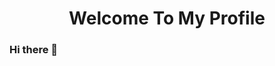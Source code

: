 <script>
  var text = document.getElementById('text');  var typewriter = new Typewriter(text, {  loop: true; });
  typewriter.typeString('Hello World!')
    .pauseFor(2500)
    .deleteAll()
    .typeString('Strings can be removed')
    .pauseFor(2500)
    .deleteChars(7)
    .typeString('<strong>altered!</strong>')
    .pauseFor(2500)
    .start();"
</script>
<h1 align="center" id="text">Welcome To My Profile</h1>

### Hi there 👋

<!--
**meproductive/meproductive** is a ✨ _special_ ✨ repository because its `README.md` (this file) appears on your GitHub profile.

Here are some ideas to get you started:

- 🔭 I’m currently working on ...
- 🌱 I’m currently learning ...
- 👯 I’m looking to collaborate on ...
- 🤔 I’m looking for help with ...
- 💬 Ask me about ...
- 📫 How to reach me: ...
- 😄 Pronouns: ...
- ⚡ Fun fact: ...
-->

